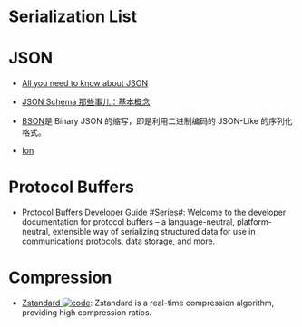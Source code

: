 # Serialization List

# JSON

- [All you need to know about JSON](https://www.weheartswift.com/need-know-json/)

- [JSON Schema 那些事儿：基本概念 ](http://taobaofed.org/blog/2016/01/25/jsonschema/)

- [BSON](http://bsonspec.org/)是 Binary JSON 的缩写，即是利用二进制编码的 JSON-Like 的序列化格式。

- [Ion](http://amznlabs.github.io/ion-docs/cookbook.html)

# Protocol Buffers

- [Protocol Buffers Developer Guide #Series#](https://developers.google.com/protocol-buffers/docs/overview): Welcome to the developer documentation for protocol buffers – a language-neutral, platform-neutral, extensible way of serializing structured data for use in communications protocols, data storage, and more.

# Compression

- [Zstandard ![code](https://shorturl.at/dlxyK)](http://facebook.github.io/zstd/): Zstandard is a real-time compression algorithm, providing high compression ratios.
